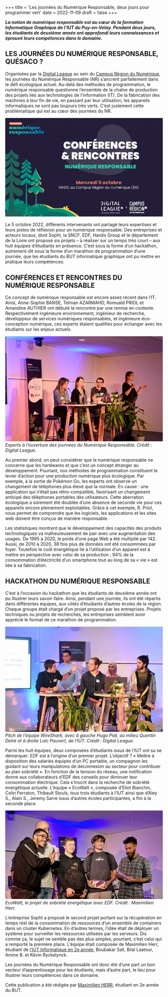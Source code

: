 +++
title = 'Les journées du Numérique Responsable, deux jours pour programmer vert'
date = 2022-11-09
draft = false
+++
  




**_La notion de numérique responsable est au cœur de la formation Informatique Graphique de l’IUT du Puy-en-Velay. Pendant deux jours, les étudiants de deuxième année ont approfondi leurs connaissances et éprouvé leurs compétences dans le domaine._**

## LES JOURNÉES DU NUMÉRIQUE RESPONSABLE, QUÉSACO ?

Organisées par la [Digital League](https://www.digital-league.org/) au sein du [Campus Région du Numérique](https://campusnumerique.auvergnerhonealpes.fr/), les journées du Numérique Responsable (NR) s’ancrent parfaitement dans le défi écologique actuel. Au-delà des méthodes de programmation, le numérique responsable questionne l’ensemble de la chaîne de production des projets liés aux technologies de l’information (IT). De la fabrication des machines à leur fin de vie, en passant par leur utilisation, les appareils informatiques ne sont pas toujours très verts. C’est justement cette problématique qui est au cœur des journées du NR.

**_![Journées Numérique Responsable NR ](img/Intro-768x481.jpg)_**

Le 5 octobre 2022, différents intervenants ont partagé leurs expertises et leurs pistes de réflexion pour un numérique responsable. Des entreprises et acteurs locaux, dont Sopht, la SNCF, EDF, Hardis Group et le département de la Loire ont proposé six projets – à réaliser sur un temps très court – aux huit équipes d’étudiants en présence. C’est sous la forme d’un hackathon, autrement-dit sous la forme d’un marathon de programmation d’une journée, que les étudiants du BUT informatique graphique ont pu mettre en pratique leurs compétences.

  

## CONFÉRENCES ET RENCONTRES DU NUMÉRIQUE RESPONSABLE

Ce concept de numérique responsable est encore assez récent dans l’IT. Ainsi, Anne-Sophie BANSE, Telman AZARMAHD, Romuald PRIOL et Amandine AUTHIER ont débuté la rencontre par une remise en contexte. Respectivement ingénieure environnement, ingénieur de recherche, développeur de services numériques responsables, et ingénieure éco-conception numérique, ces experts étaient qualifiés pour échanger avec les étudiants sur les enjeux actuels.

**_![](img/Intervenants-Journees-du-Numerique-Responsable-768x512%20(1).jpg)_**_Experts à l’ouverture des journées du Numérique Responsable. Crédit : Digital League._

Au premier abord, on peut considérer que le numérique responsable ne concerne que les hardwares et que c’est un concept étranger au développement. Pourtant, nos méthodes de programmation constituent le levier d’action pour une production numérique plus écologique. Par exemple, à la sortie de Pokémon Go, les experts ont observé un changement de téléphones plus élevé que la normale. En cause : une application qui n’était pas rétro-compatible, favorisant un changement anticipé des téléphones portables des utilisateurs. Cette aberration écologique a sûrement été doublée d’une absence de seconde vie pour ces appareils encore pleinement exploitables. Grâce à cet exemple, R. Priol, nous permet de comprendre que les logiciels, les applications et les sites web doivent être conçus de manière responsable.

Les statistiques montrent que le développement des capacités des produits technologiques va malheureusement de pair avec une augmentation des usages. De 1995 à 2020, le poids d’une page Web a été multiplié par 142. Aussi, de 2010 à 2020, 38 fois plus de données ont été consommées par foyer. Toutefois le coût énergétique lié à l’utilisation d’un appareil est à mettre en perspective avec celui de sa production ; 94% de la consommation d’électricité d’un smartphone tout au long de sa « vie » est liée à sa fabrication.

  

## HACKATHON DU NUMÉRIQUE RESPONSABLE

C’est à l’occasion du hackathon que les étudiants de deuxième année ont pu illustrer leurs savoir-faire. Ainsi, pendant une journée, ils ont été répartis dans différentes équipes, aux côtés d’étudiants d’autres écoles de la région. Chaque groupe était chargé d’un projet proposé par les entreprises. Projets techniques ou projets de recherches, les entreprises semblent avoir apprécié le format de ce marathon de programmation.

**_![](img/Equipe-WireShark-Journees-du-Numerique-Responsable-768x512%20(1).jpg)_**_Pitch de l’équipe WireShark, avec à gauche Hugo Piat, au milieu Quentin Detré et à droite Loïc Pauvert, de l’IUT. Crédit : Digital League._

Parmi les huit équipes, deux composées d’étudiants issus de l’IUT ont su se démarquer. EDF est à l’origine d’un premier projet. L’objectif ? « Mettre à disposition des salariés équipés d’un PC portable, un compagnon les guidant sur leurs manipulations de déconnexion au secteur pour contribuer au plan sobriété ». En fonction de la tension du réseau, une notification donne aux collaborateurs d’EDF des conseils pour diminuer leur consommation électrique. Cela s’inscrit dans la recherche de sobriété énergétique actuelle. L’équipe « EcoWatt », composée d’Eliot Bianchin, Colin Ferraton, Thibault Stouls, tous trois étudiants à l’IUT ainsi que d’Aley S., Alain S., Jeremy Sarre issus d’autres écoles participantes, a fini à la seconde place.

**_![Journées du Numérique Responsable NR projet EDF hackathon](img/Equipe-Ecowatt-Journees-du-Numerique-Responsable%20(1).jpg)_**_EcoWatt, le projet de sobriété énergétique avec EDF. Crédit : Maximilien Herr._

L’entreprise Sopht a proposé le second projet portant sur la récupération en temps réel de la consommation de ressources d’un ensemble de containers dans un cluster Kubernetes. En d’autres termes, l’idée était de déployer un système pour surveiller les ressources utilisées par les serveurs. Dis comme ça, le sujet ne semble pas des plus simples, pourtant, c’est celui qui a remporté la première place. L’équipe était composée de Maximilien Herr, étudiant de [l’IUT Informatique en 2e année](https://ig.iut-clermont.fr/news/le-b-u-t-cest-quoi/), Boubakar Sall, Bilal Laatour, Amine B. et Kévin Ryckelynck.

Les journées du Numérique Responsable ont donc été d’une part un bon vecteur d’apprentissage pour les étudiants, mais d’autre part, le lieu pour illustrer leurs compétences dans ce domaine.

 Cette publication a été rédigée par [Maximilien HERR](https://www.linkedin.com/in/maximilien-herr/), étudiant en 2e année du BUT.